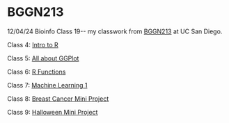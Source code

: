 # BGGN213
12/04/24 Bioinfo Class 19-- my classwork from [BGGN213](https://bioboot.github.io/bggn213_F24/) at UC San Diego.

Class 4: [Intro to R](https://github.com/changberg/bggn213_github/blob/main/101124_introtoR/101124_introtoR.R)

Class 5: [All about GGPlot](https://github.com/changberg/bggn213_github/blob/main/JCW_101624_bioinbfo_ggplotintro/JCW_101624__bioinfo_Class5.md)

Class 6: [R Functions](Lab6/JCW_101824_bioinfo_class6.qmd)

Class 7: [Machine Learning 1](https://github.com/changberg/bggn213_github/blob/main/JCW_102324_Bioinfo_Class7MachineLearning1/JCW_102324_Bioinfo_Class7MachineLearning1.html)

Class 8: [Breast Cancer Mini Project]()

Class 9: [Halloween Mini Project](https://github.com/changberg/bggn213_github/blob/main/Halloween_Mini_Project_103024/Halloween_Mini_Project_103024.md)

